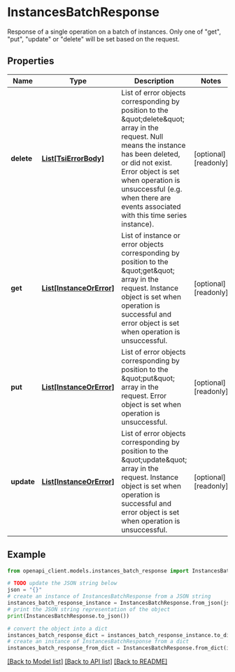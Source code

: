 # InstancesBatchResponse

Response of a single operation on a batch of instances. Only one of \"get\", \"put\", \"update\" or \"delete\" will be set based on the request.

## Properties

Name | Type | Description | Notes
------------ | ------------- | ------------- | -------------
**delete** | [**List[TsiErrorBody]**](TsiErrorBody.md) | List of error objects corresponding by position to the \&quot;delete\&quot; array in the request. Null means the instance has been deleted, or did not exist. Error object is set when operation is unsuccessful (e.g. when there are events associated with this time series instance). | [optional] [readonly] 
**get** | [**List[InstanceOrError]**](InstanceOrError.md) | List of instance or error objects corresponding by position to the \&quot;get\&quot; array in the request. Instance object is set when operation is successful and error object is set when operation is unsuccessful. | [optional] [readonly] 
**put** | [**List[InstanceOrError]**](InstanceOrError.md) | List of error objects corresponding by position to the \&quot;put\&quot; array in the request. Error object is set when operation is unsuccessful. | [optional] [readonly] 
**update** | [**List[InstanceOrError]**](InstanceOrError.md) | List of error objects corresponding by position to the \&quot;update\&quot; array in the request. Instance object is set when operation is successful and error object is set when operation is unsuccessful. | [optional] [readonly] 

## Example

```python
from openapi_client.models.instances_batch_response import InstancesBatchResponse

# TODO update the JSON string below
json = "{}"
# create an instance of InstancesBatchResponse from a JSON string
instances_batch_response_instance = InstancesBatchResponse.from_json(json)
# print the JSON string representation of the object
print(InstancesBatchResponse.to_json())

# convert the object into a dict
instances_batch_response_dict = instances_batch_response_instance.to_dict()
# create an instance of InstancesBatchResponse from a dict
instances_batch_response_from_dict = InstancesBatchResponse.from_dict(instances_batch_response_dict)
```
[[Back to Model list]](../README.md#documentation-for-models) [[Back to API list]](../README.md#documentation-for-api-endpoints) [[Back to README]](../README.md)


